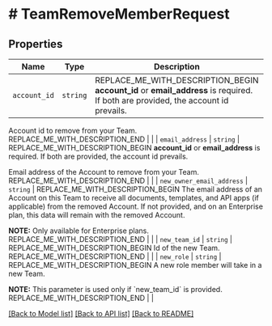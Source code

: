 # # TeamRemoveMemberRequest



## Properties

Name | Type | Description | Notes
------------ | ------------- | ------------- | -------------
| `account_id` | ```string``` | REPLACE_ME_WITH_DESCRIPTION_BEGIN **account_id** or **email_address** is required. If both are provided, the account id prevails.

Account id to remove from your Team. REPLACE_ME_WITH_DESCRIPTION_END |  |
| `email_address` | ```string``` | REPLACE_ME_WITH_DESCRIPTION_BEGIN **account_id** or **email_address** is required. If both are provided, the account id prevails.

Email address of the Account to remove from your Team. REPLACE_ME_WITH_DESCRIPTION_END |  |
| `new_owner_email_address` | ```string``` | REPLACE_ME_WITH_DESCRIPTION_BEGIN The email address of an Account on this Team to receive all documents, templates, and API apps (if applicable) from the removed Account. If not provided, and on an Enterprise plan, this data will remain with the removed Account.

**NOTE:** Only available for Enterprise plans. REPLACE_ME_WITH_DESCRIPTION_END |  |
| `new_team_id` | ```string``` | REPLACE_ME_WITH_DESCRIPTION_BEGIN Id of the new Team. REPLACE_ME_WITH_DESCRIPTION_END |  |
| `new_role` | ```string``` | REPLACE_ME_WITH_DESCRIPTION_BEGIN A new role member will take in a new Team.

**NOTE:** This parameter is used only if &#x60;new_team_id&#x60; is provided. REPLACE_ME_WITH_DESCRIPTION_END |  |

[[Back to Model list]](../../README.md#models) [[Back to API list]](../../README.md#endpoints) [[Back to README]](../../README.md)
